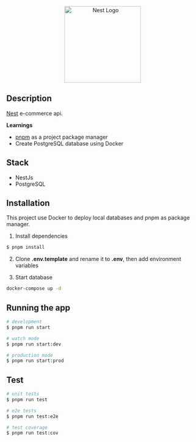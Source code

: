 <p align="center">
  <a href="http://nestjs.com/" target="blank"><img src="https://nestjs.com/img/logo-small.svg" width="200" alt="Nest Logo" /></a>
</p>

[circleci-image]: https://img.shields.io/circleci/build/github/nestjs/nest/master?token=abc123def456
[circleci-url]: https://circleci.com/gh/nestjs/nest

## Description

[Nest](https://github.com/nestjs/nest) e-commerce api.

__Learnings__

- [pnpm](https://pnpm.io/) as a project package manager
- Create PostgreSQL database using Docker

## Stack

- NestJs
- PostgreSQL

## Installation

This project use Docker to deploy local databases and pnpm as package manager.

1. Install dependencies
```bash
$ pnpm install
```

2. Clone __.env.template__ and rename it to __.env__, then add environment variables
   

3. Start database
```bash
docker-compose up -d
```

## Running the app

```bash
# development
$ pnpm run start

# watch mode
$ pnpm run start:dev

# production mode
$ pnpm run start:prod
```

## Test

```bash
# unit tests
$ pnpm run test

# e2e tests
$ pnpm run test:e2e

# test coverage
$ pnpm run test:cov
```
